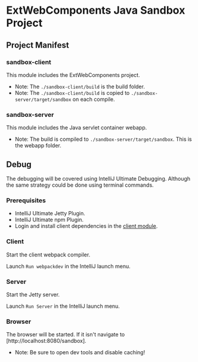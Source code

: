 # ExtWebComponents Java Sandbox Project

## Project Manifest

### sandbox-client
This module includes the ExtWebComponents project.

- Note: The `./sandbox-client/build` is the build folder. 
- Note: The `./sandbox-client/build` is copied to `./sandbox-server/target/sandbox` on each compile.  

### sandbox-server
This module includes the Java servlet container webapp.

- Note: The build is compiled to `./sandbox-server/target/sandbox`. This is the webapp folder.  



## Debug
The debugging will be covered using IntelliJ Ultimate Debugging. 
Although the same strategy could be done using terminal commands. 

### Prerequisites

- IntelliJ Ultimate Jetty Plugin.
- IntelliJ Ultimate npm Plugin.
- Login and install client dependencies in the [client module](./sandbox-client). 

### Client
Start the client webpack compiler.

Launch `Run webpackdev` in the IntelliJ launch menu. 

### Server
Start the Jetty server.  

Launch `Run Server` in the IntelliJ launch menu. 

### Browser
The browser will be started. If it isn't navigate to [http://localhost:8080/sandbox].

- Note: Be sure to open dev tools and disable caching! 

 